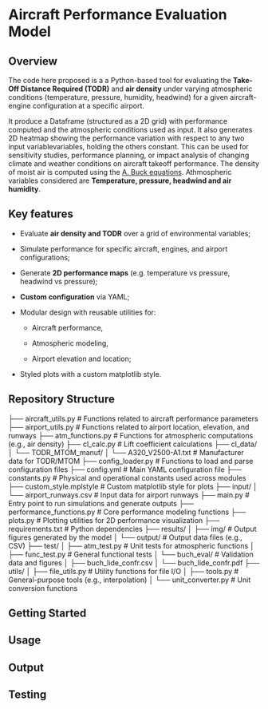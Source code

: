 # Aircraft Performance Evaluation Model

## Overview
The code here proposed is a a Python-based tool for evaluating the **Take-Off Distance Required (TODR)** and **air density** under varying atmospheric conditions (temperature, pressure, humidity, headwind) for a given aircraft-engine configuration at a specific airport.

It produce a Dataframe (structured as a 2D grid) with performance computed and the atmospheric conditions used as input.
It also generates 2D heatmap showing the performance variation with respect to any two input variablevariables, holding the others constant. 
This can be used for sensitivity studies, performance planning, or impact analysis of changing climate and weather conditions on aircraft takeoff performance.
The density of moist air is computed using the [A. Buck equations](https://en.wikipedia.org/wiki/Arden_Buck_equation).
Athmospheric variables considered are **Temperature, pressure, headwind and air humidity**.

## Key features
- Evaluate **air density and TODR** over a grid of environmental variables;

- Simulate performance for specific aircraft, engines, and airport configurations;

- Generate **2D performance maps** (e.g. temperature vs pressure, headwind vs pressure);

- **Custom configuration** via YAML;

- Modular design with reusable utilities for:

    - Aircraft performance,

    -   Atmospheric modeling,

    - Airport elevation and location;

- Styled plots with a custom matplotlib style.

## Repository Structure
├── aircraft_utils.py            # Functions related to aircraft performance parameters
├── airport_utils.py             # Functions related to airport location, elevation, and runways
├── atm_functions.py             # Functions for atmospheric computations (e.g., air density)
├── cl_calc.py                   # Lift coefficient calculations
├── cl_data/
│   └── TODR_MTOM_manuf/
│       └── A320_V2500-A1.txt    # Manufacturer data for TODR/MTOM
├── config_loader.py             # Functions to load and parse configuration files
├── config.yml                   # Main YAML configuration file
├── constants.py                 # Physical and operational constants used across modules
├── custom_style.mplstyle        # Custom matplotlib style for plots
├── input/
│   └── airport_runways.csv      # Input data for airport runways
├── main.py                      # Entry point to run simulations and generate outputs
├── performance_functions.py     # Core performance modeling functions
├── plots.py                     # Plotting utilities for 2D performance visualization
├── requirements.txt             # Python dependencies
├── results/
│   ├── img/                     # Output figures generated by the model
│   └── output/                  # Output data files (e.g., CSV)
├── test/
│   ├── atm_test.py              # Unit tests for atmospheric functions
│   ├── func_test.py             # General functional tests
│   └── buch_eval/               # Validation data and figures
│       ├── buch_lide_confr.csv
│       └── buch_lide_confr.pdf
├── utils/
│   ├── file_utils.py            # Utility functions for file I/O
│   ├── tools.py                 # General-purpose tools (e.g., interpolation)
│   └── unit_converter.py        # Unit conversion functions



## Getting Started


## Usage

## Output

## Testing